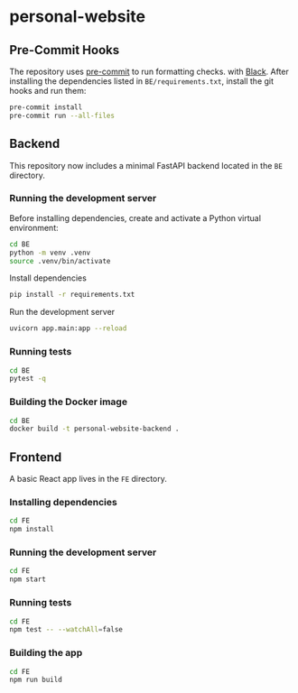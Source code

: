 # personal-website

## Pre-Commit Hooks

The repository uses [pre-commit](https://pre-commit.com/) to run formatting
checks. with [Black](https://black.readthedocs.io/). After installing the
dependencies listed in `BE/requirements.txt`, install the git hooks and run
them:

```zsh
pre-commit install
pre-commit run --all-files
```

## Backend

This repository now includes a minimal FastAPI backend located in the `BE` directory.

### Running the development server

Before installing dependencies, create and activate a Python virtual
environment:

```zsh
cd BE
python -m venv .venv
source .venv/bin/activate
```

Install dependencies

```zsh
pip install -r requirements.txt
```

Run the development server

```zsh
uvicorn app.main:app --reload
```

### Running tests

```zsh
cd BE
pytest -q
```

### Building the Docker image

```zsh
cd BE
docker build -t personal-website-backend .
```

## Frontend

A basic React app lives in the `FE` directory.

### Installing dependencies

```zsh
cd FE
npm install
```

### Running the development server

```zsh
cd FE
npm start
```

### Running tests

```zsh
cd FE
npm test -- --watchAll=false
```

### Building the app

```zsh
cd FE
npm run build
```
